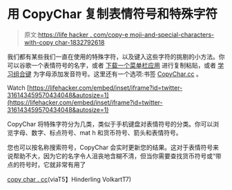 # 用 CopyChar 复制表情符号和特殊字符

> 原文:[https://life hacker . com/copy-e moji-and-special-characters-with-copy char-1832792618](https://lifehacker.com/copy-emoji-and-special-characters-with-copychar-1832792618)

我们都有某些我们一直在使用的特殊字符，以及键入这些字符的挑剔的小方法。你可以谷歌一个表情符号的名字，或者 [下载一个菜单栏应用](https://lifehacker.com/characters-gives-you-quick-access-to-special-characters-5992033) 进行复制粘贴，或者 [学习组合键](https://lifehacker.com/how-to-type-accents-and-symbols-on-any-keyboard-1821266814) 为字母添加发音符号。这里还有一个选项:书签 [CopyChar.cc](https://copychar.cc/) 。

Watch [https://lifehacker.com/embed/inset/iframe?id=twitter-316143459570434048&autosize=1](https://lifehacker.com/embed/inset/iframe?id=twitter-316143459570434048&autosize=1) 

CopyChar 将特殊字符分为几类，类似于手机键盘对表情符号的分类。你可以浏览字母、数字、标点符号、mat h 和货币符号、箭头和表情符号。

您也可以按名称搜索符号，CopyChar 会实时更新您的结果。这对于表情符号来说帮助不大，因为它的名字令人沮丧地含糊不清，但当你需要查找货币符号或“带点的符号时，它就非常有用了

[copy char . cc](https://copychar.cc/)(viaT5】Hinderling VolkartT7)